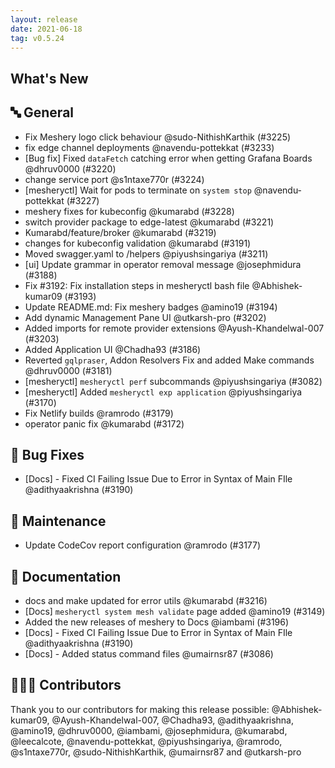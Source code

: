 ```yaml
---
layout: release
date: 2021-06-18
tag: v0.5.24
---
```


## What's New
## 🔤 General
- Fix Meshery logo click behaviour @sudo-NithishKarthik (#3225)
- fix edge channel deployments @navendu-pottekkat (#3233)
- [Bug fix] Fixed `dataFetch` catching error when getting Grafana Boards @dhruv0000 (#3220)
- change service port @s1ntaxe770r (#3224)
- [mesheryctl] Wait for pods to terminate on `system stop` @navendu-pottekkat (#3227)
- meshery fixes for kubeconfig @kumarabd (#3228)
- switch provider package to edge-latest @kumarabd (#3221)
- Kumarabd/feature/broker @kumarabd (#3219)
- changes for kubeconfig validation @kumarabd (#3191)
- Moved swagger.yaml to /helpers @piyushsingariya (#3211)
- [ui] Update grammar in operator removal message @josephmidura (#3188)
- Fix #3192: Fix installation steps in mesheryctl bash file @Abhishek-kumar09 (#3193)
- Update README.md: Fix meshery badges @amino19 (#3194)
- Add dynamic Management Pane UI @utkarsh-pro (#3202)
- Added imports for remote provider extensions @Ayush-Khandelwal-007 (#3203)
- Added Application UI @Chadha93 (#3186)
- Reverted `gqlpraser`, Addon Resolvers Fix and added Make commands @dhruv0000 (#3181)
- [mesheryctl] `mesheryctl perf` subcommands @piyushsingariya (#3082)
- [mesheryctl] Added `mesheryctl exp application` @piyushsingariya (#3170)
- Fix Netlify builds @ramrodo (#3179)
- operator panic fix @kumarabd (#3172)

## 🐛 Bug Fixes

- [Docs] - Fixed CI Failing Issue Due to Error in Syntax of Main FIle @adithyaakrishna (#3190)

## 🧰 Maintenance

- Update CodeCov report configuration @ramrodo (#3177)

## 📖 Documentation

- docs and make updated for error utils @kumarabd (#3216)
- [Docs] `mesheryctl system mesh validate` page added @amino19 (#3149)
- Added the new releases of meshery to Docs @iambami (#3196)
- [Docs] - Fixed CI Failing Issue Due to Error in Syntax of Main FIle @adithyaakrishna (#3190)
- [Docs] - Added status command files @umairnsr87 (#3086)

## 👨🏽‍💻 Contributors

Thank you to our contributors for making this release possible:
@Abhishek-kumar09, @Ayush-Khandelwal-007, @Chadha93, @adithyaakrishna, @amino19, @dhruv0000, @iambami, @josephmidura, @kumarabd, @leecalcote, @navendu-pottekkat, @piyushsingariya, @ramrodo, @s1ntaxe770r, @sudo-NithishKarthik, @umairnsr87 and @utkarsh-pro
